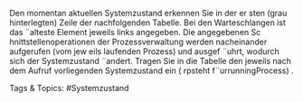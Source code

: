 Den momentan aktuellen Systemzustand erkennen Sie in der er sten (grau hinterlegten) Zeile der nachfolgenden Tabelle.
Bei den Warteschlangen ist das ¨alteste Element jeweils links angegeben. Die angegebenen Sc hnittstellenoperationen der
Prozessverwaltung werden nacheinander aufgerufen (vom jew eils laufenden Prozess) und ausgef ¨uhrt, wodurch sich der
Systemzustand ¨andert.
Tragen Sie in die Tabelle den jeweils nach dem Aufruf vorliegenden Systemzustand ein ( rpsteht f¨urrunningProcess) .

   Tags & Topics:
   #Systemzustand